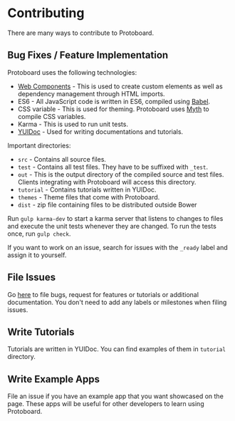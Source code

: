 # Contributing
There are many ways to contribute to Protoboard.

## Bug Fixes / Feature Implementation
Protoboard uses the following technologies:
- [Web Components](https://developer.mozilla.org/en-US/docs/Web/Web_Components) - This is used to
  create custom elements as well as dependency management through HTML imports.
- ES6 - All JavaScript code is written in ES6, compiled using [Babel](https://babeljs.io/).
- CSS variable - This is used for theming. Protoboard uses [Myth](http://www.myth.io/) to compile
  CSS variables.
- Karma - This is used to run unit tests.
- [YUIDoc](http://yui.github.io/yuidoc/) - Used for writing documentations and tutorials.

Important directories:
- `src` - Contains all source files.
- `test` - Contains all test files. They have to be suffixed with `_test`.
- `out` - This is the output directory of the compiled source and test files. Clients integrating
  with Protoboard will access this directory.
- `tutorial` - Contains tutorials written in YUIDoc.
- `themes` - Theme files that come with Protoboard.
- `dist` - zip file containing files to be distributed outside Bower

Run `gulp karma-dev` to start a karma server that listens to changes to files and execute the unit
tests whenever they are changed. To run the tests once, run `gulp check`.

If you want to work on an issue, search for issues with the `_ready` label and assign it to
yourself.

## File Issues
Go [here](https://github.com/garysoed/protoboard/issues) to file bugs, request for features or
tutorials or additional documentation. You don't need to add any labels or milestones when filing
issues.

## Write Tutorials
Tutorials are written in YUIDoc. You can find examples of them in `tutorial` directory.

## Write Example Apps
File an issue if you have an example app that you want showcased on the page. These apps will be
useful for other developers to learn using Protoboard.
